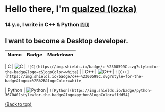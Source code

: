 # Hello there, I'm [qualzed (lozka)](github.com/qqqllllzzzz)
### 14 y.o, I write in C++ & Python 🇷🇺
## I want to become a Desktop developer.
| Name             | Badge                                                                                                                                        | Markdown                                                                                                                                         |
| -------------    | --------------------------------------------------------------------------------------------------------------------------------             | ------------------------------------------------------------------------------------------------------------------------------------------------ |

| C                | ![C](https://img.shields.io/badge/c-%2300599C.svg?style=for-the-badge&logo=c&logoColor=white)                                                | `![C](https://img.shields.io/badge/c-%2300599C.svg?style=for-the-badge&logo=c&logoColor=white)`                            |
| C++              | ![C++](https://img.shields.io/badge/c++-%2300599C.svg?style=for-the-badge&logo=c%2B%2B&logoColor=white)                                      | `![C++](https://img.shields.io/badge/c++-%2300599C.svg?style=for-the-badge&logo=c%2B%2B&logoColor=white)` 

| Python           | ![Python](https://img.shields.io/badge/python-3670A0?style=for-the-badge&logo=python&logoColor=ffdd54)                                       | `![Python](https://img.shields.io/badge/python-3670A0?style=for-the-badge&logo=python&logoColor=ffdd54)`  

[(Back to top)](#table-of-contents)
